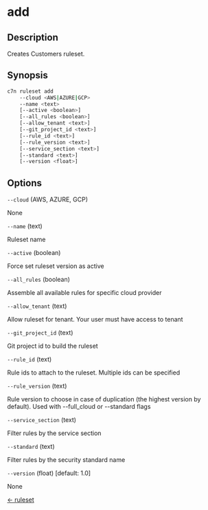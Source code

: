# add

## Description

Creates Customers ruleset.

## Synopsis

```bash
c7n ruleset add
    --cloud <AWS|AZURE|GCP>
    --name <text>
    [--active <boolean>]
    [--all_rules <boolean>]
    [--allow_tenant <text>]
    [--git_project_id <text>]
    [--rule_id <text>]
    [--rule_version <text>]
    [--service_section <text>]
    [--standard <text>]
    [--version <float>]
```

## Options

`--cloud` (AWS, AZURE, GCP) 

None

`--name` (text) 

Ruleset name

`--active` (boolean) 

Force set ruleset version as active

`--all_rules` (boolean) 

Assemble all available rules for specific cloud provider

`--allow_tenant` (text) 

Allow ruleset for tenant. Your user must have access to tenant

`--git_project_id` (text) 

Git project id to build the ruleset

`--rule_id` (text) 

Rule ids to attach to the ruleset. Multiple ids can be specified

`--rule_version` (text) 

Rule version to choose in case of duplication (the highest version by default). Used with --full_cloud or --standard flags

`--service_section` (text) 

Filter rules by the service section

`--standard` (text) 

Filter rules by the security standard name

`--version` (float) [default: 1.0]

None


[← ruleset](./index.md)